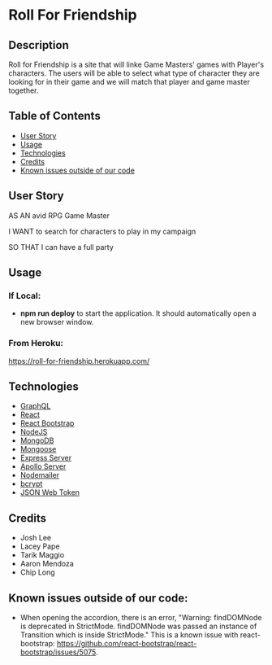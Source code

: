 # Roll For Friendship

## Description

Roll for Friendship is a site that will linke Game Masters' games with Player's characters. The users will be able to select what type of character they are looking for in their game and we will match that player and game master together.

## Table of Contents

- [User Story](#user-story)
- [Usage](#usage)
- [Technologies](#technologies)
- [Credits](#credits)
- [Known issues outside of our code](#known-issues-outside-of-our-code)

## User Story

AS AN avid RPG Game Master

I WANT to search for characters to play in my campaign

SO THAT I can have a full party

## Usage

### If Local:

- **npm run deploy** to start the application. It should automatically open a new browser window.

### From Heroku:

https://roll-for-friendship.herokuapp.com/

## Technologies

- [GraphQL](https://graphql.org/)
- [React](https://reactjs.org/)
- [React Bootstrap](https://react-bootstrap.github.io/)
- [NodeJS](https://nodejs.org/en/)
- [MongoDB](https://www.mongodb.com/)
- [Mongoose](https://mongoosejs.com/)
- [Express Server](https://expressjs.com/)
- [Apollo Server](https://www.npmjs.com/package/apollo-server-express)
- [Nodemailer](https://nodemailer.com/about/)
- [bcrypt](https://www.npmjs.com/package/bcrypt)
- [JSON Web Token](https://www.npmjs.com/package/jsonwebtoken)

## Credits

- Josh Lee
- Lacey Pape
- Tarik Maggio
- Aaron Mendoza
- Chip Long

## Known issues outside of our code:

- When opening the accordion, there is an error, "Warning: findDOMNode is deprecated in StrictMode. findDOMNode was passed an instance of Transition which is inside StrictMode." This is a known issue with react-bootstrap: https://github.com/react-bootstrap/react-bootstrap/issues/5075.
